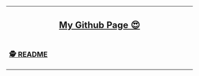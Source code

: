 <table align="center">
<tr>
<td align="center" width="9999">

## [My Github Page 😍](https://christoph-teichmeister.github.io/github-page/)

</td>
</tr>
<tr>
<td>

### [🕵️‍ README](./src/README.md)

</td>
</tr>
</table>
